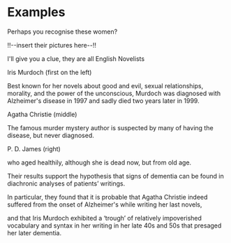 # Examples

Perhaps you recognise these women?

!!--insert their pictures here--!!

I'll give you a clue, they are all English Novelists

Iris Murdoch (first on the left)

Best known for her novels about good and evil, sexual relationships, morality, and the power of the unconscious, Murdoch was diagnosed with Alzheimer's disease in 1997 and sadly died two years later in 1999.

Agatha Christie (middle)

The famous murder mystery author is suspected by many of having the disease, but never diagnosed.

P. D. James (right)

who aged healthily, although she is dead now, but from old age.

Their results support the hypothesis that signs of dementia can be found in diachronic analyses of patients’ writings.

In particular, they found that it is probable that Agatha Christie indeed suffered from the onset of Alzheimer's while writing her last novels, 

and that Iris Murdoch exhibited a ‘trough’ of relatively impoverished vocabulary and syntax in her writing in her late 40s and 50s that presaged her later dementia.



 



